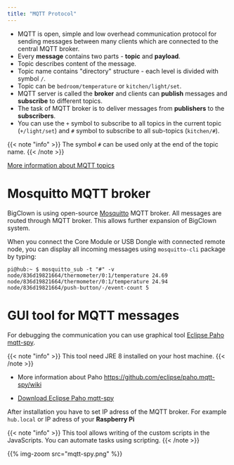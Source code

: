 ```yaml
---
title: "MQTT Protocol"
---
```

* MQTT is open, simple and low overhead communication protocol for sending messages between many clients which are connected to the central MQTT broker.
* Every **message** contains two parts - **topic** and **payload**.
* Topic describes content of the message.
* Topic name contains "directory" structure - each level is divided with symbol `/`.
* Topic can be `bedroom/temperature` or `kitchen/light/set`.
* MQTT server is called the **broker** and clients can **publish** messages and **subscribe** to different topics.
* The task of MQTT broker is to deliver messages from **publishers** to the **subscribers**.
* You can use the `+` symbol to subscribe to all topics in the current topic (`+/light/set`) and `#` symbol to subscribe to all sub-topics (`kitchen/#`).

{{< note "info" >}}
The symbol `#` can be used only at the end of the topic name.
{{< /note >}}


[More information about MQTT topics](http://www.hivemq.com/blog/mqtt-essentials-part-5-mqtt-topics-best-practices)

# Mosquitto MQTT broker

BigClown is using open-source [Mosquitto](https://mosquitto.org) MQTT broker. All messages are routed through MQTT broker. This allows further expansion of BigClown system.

When you connect the Core Module or USB Dongle with connected remote node, you can display all incoming messages using `mosquitto-cli` package by typing:

```
pi@hub:~ $ mosquitto_sub -t "#" -v
node/836d19821664/thermometer/0:1/temperature 24.69
node/836d19821664/thermometer/0:1/temperature 24.94
node/836d19821664/push-button/-/event-count 5
```

# GUI tool for MQTT messages

For debugging the communication you can use graphical tool [Eclipse Paho mqtt-spy](https://github.com/eclipse/paho.mqtt-spy).

{{< note "info" >}}
This tool need JRE 8 installed on your host machine.
{{< /note >}}

* More information about Paho https://github.com/eclipse/paho.mqtt-spy/wiki

* [Download Eclipse Paho mqtt-spy](https://github.com/eclipse/paho.mqtt-spy/wiki/Downloads)

After installation you have to set IP adress of the MQTT broker. For example `hub.local` or IP adress of your **Raspberry Pi**

{{< note "info" >}}
This tool allows writing of the custom scripts in the JavaScripts.
You can automate tasks using scripting.
{{< /note >}}

{{% img-zoom src="mqtt-spy.png" %}}
